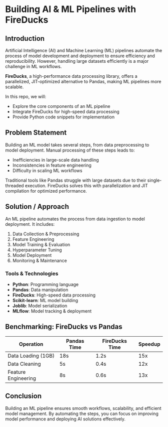 # Building AI & ML Pipelines with FireDucks

## Introduction
Artificial Intelligence (AI) and Machine Learning (ML) pipelines automate the process of model development and deployment to ensure efficiency and reproducibility. However, handling large datasets efficiently is a major challenge in ML workflows.

**FireDucks**, a high-performance data processing library, offers a parallelized, JIT-optimized alternative to Pandas, making ML pipelines more scalable.

In this repo, we will:
- Explore the core components of an ML pipeline
- Integrate FireDucks for high-speed data processing
- Provide Python code snippets for implementation

## Problem Statement
Building an ML model takes several steps, from data preprocessing to model deployment. Manual processing of these steps leads to:

- Inefficiencies in large-scale data handling  
- Inconsistencies in feature engineering  
- Difficulty in scaling ML workflows  

Traditional tools like Pandas struggle with large datasets due to their single-threaded execution. FireDucks solves this with parallelization and JIT compilation for optimized performance.

## Solution / Approach

An ML pipeline automates the process from data ingestion to model deployment. It includes:

1. Data Collection & Preprocessing  
2. Feature Engineering  
3. Model Training & Evaluation  
4. Hyperparameter Tuning  
5. Model Deployment  
6. Monitoring & Maintenance  

### Tools & Technologies
- **Python**: Programming language
- **Pandas**: Data manipulation
- **FireDucks**: High-speed data processing
- **Scikit-learn**: ML model building
- **Joblib**: Model serialization
- **MLflow**: Model tracking & deployment

## Benchmarking: FireDucks vs Pandas

| Operation          | Pandas Time | FireDucks Time | Speedup |
|-------------------|-------------|----------------|---------|
| Data Loading (1GB)| 18s         | 1.2s           | 15x     |
| Data Cleaning      | 5s          | 0.4s           | 12x     |
| Feature Engineering| 8s          | 0.6s           | 13x     |

## Conclusion
Building an ML pipeline ensures smooth workflows, scalability, and efficient model management. By automating the steps, you can focus on improving model performance and deploying AI solutions effectively.
